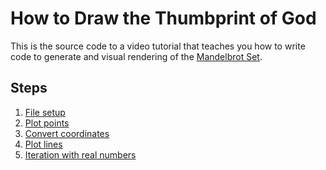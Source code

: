 # How  to Draw the Thumbprint of God

This is the source code to a video tutorial that teaches you how to
write code to generate and visual rendering of the [Mandelbrot Set](https://en.wikipedia.org/wiki/Mandelbrot_set).

## Steps

1. [File setup](https://github.com/airportyh/thumbprint-of-god/commit/c4471e5fa65b9a46a152ba74c8afe5be07684484)
2. [Plot points](https://github.com/airportyh/thumbprint-of-god/commit/ae6b485f90e56ea0041556cb132a38c252ac85f9)
3. [Convert coordinates](https://github.com/airportyh/thumbprint-of-god/commit/aac8f8f57f9cacd0eefeed5cc9b4c018a4a17ea4)
4. [Plot lines](https://github.com/airportyh/thumbprint-of-god/commit/3b86fe9c2251f54b2dbabc8962e91ac64eadb88d)
5. [Iteration with real numbers](https://github.com/airportyh/thumbprint-of-god/commit/a8357b814cd97b97e1091acd401e074cfca55c00)
